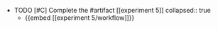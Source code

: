   - TODO [#C] Complete the #artifact [[experiment 5]]
    collapsed:: true
    - {{embed [[experiment 5/workflow]]}}







